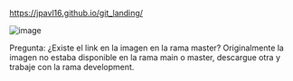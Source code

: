 https://jpavl16.github.io/git_landing/

![image](https://github.com/jpavl16/git_landing/assets/160552453/412f28c2-7510-459e-b538-fc041971f451)


Pregunta:
¿Existe el link en la imagen en la rama master? Originalmente la imagen no estaba disponible en la rama main o master, descargue otra y trabaje con la rama development.

